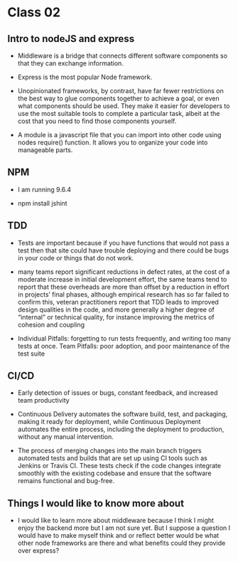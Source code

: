 # Class 02

## Intro to nodeJS and express

- Middleware is a bridge that connects different software components so that they can exchange information.

- Express is the most popular Node framework.

- Unopinionated frameworks, by contrast, have far fewer restrictions on the best way to glue components together to achieve a goal, or even what components should be used. They make it easier for developers to use the most suitable tools to complete a particular task, albeit at the cost that you need to find those components yourself.

- A module is a javascript file that you can import into other code using nodes require() function. It allows you to organize your code into manageable parts.

## NPM

- I am running 9.6.4

- npm install jshint

## TDD

- Tests are important because if you have functions that would not pass a test then that site could have trouble deploying and there could be bugs in your code or things that do not work.

- many teams report significant reductions in defect rates, at the cost of a moderate increase in initial development effort, the same teams tend to report that these overheads are more than offset by a reduction in effort in projects’ final phases, although empirical research has so far failed to confirm this, veteran practitioners report that TDD leads to improved design qualities in the code, and more generally a higher degree of “internal” or technical quality, for instance improving the metrics of cohesion and coupling

- Individual Pitfalls: forgetting to run tests frequently, and writing too many tests at once.  Team Pitfalls: poor adoption, and poor maintenance of the test suite

## CI/CD

- Early detection of issues or bugs, constant feedback, and increased team productivity

- Continuous Delivery automates the software build, test, and packaging, making it ready for deployment, while Continuous Deployment automates the entire process, including the deployment to production, without any manual intervention.

- The process of merging changes into the main branch triggers automated tests and builds that are set up using CI tools such as Jenkins or Travis CI. These tests check if the code changes integrate smoothly with the existing codebase and ensure that the software remains functional and bug-free.

## Things I would like to know more about

- I would like to learn more about middleware because I think I might enjoy the backend more but I am not sure yet. But I suppose a question I would have to make myself think and or reflect better would be what other node frameworks are there and what benefits could they provide over express?
